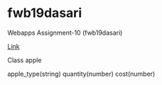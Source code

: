 # fwb19dasari

Webapps Assignment-10 (fwb19dasari)

[Link](https://fwb19dasari.herokuapp.com/)

Class apple

apple_type(string)
quantity(number)
cost(number)

<!-- [Apple](https://fwb19dasari.herokuapp.com/apple)

[Addmods](https://fwb19dasari.herokuapp.com/addmods?rows=3&cols=4)

[Selector](https://fwb19dasari.herokuapp.com/selector) -->